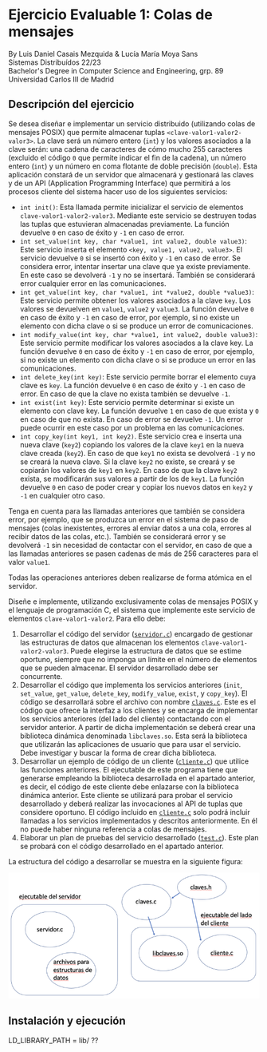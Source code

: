 # Ejercicio Evaluable 1: Colas de mensajes
By Luis Daniel Casais Mezquida & Lucía María Moya Sans  
Sistemas Distribuídos 22/23  
Bachelor's Degree in Computer Science and Engineering, grp. 89  
Universidad Carlos III de Madrid

## Descripción del ejercicio
Se desea diseñar e implementar un servicio distribuido (utilizando colas de mensajes POSIX) que permite almacenar tuplas `<clave-valor1-valor2-valor3>`. La clave será un número entero (`int`) y los valores asociados a la clave serán: una cadena de caracteres de cómo mucho 255 caracteres (excluido el código `0` que permite indicar el fin de la cadena), un número entero (`int`) y un número en coma flotante de doble precisión (`double`). Esta aplicación constará de un servidor que almacenará y gestionará las claves y de un API (Application Programming Interface) que permitirá a los procesos cliente del sistema hacer uso de los siguientes servicios:

- `int init()`: Esta llamada permite inicializar el servicio de elementos `clave-valor1-valor2-valor3`. Mediante este servicio se destruyen todas las tuplas que estuvieran almacenadas previamente. La función devuelve `0` en caso de éxito y `-1` en caso de error.
- `int set_value(int key, char *value1, int value2, double value3)`: Este servicio inserta el elemento `<key, value1, value2, value3>`. El servicio devuelve `0` si se insertó con éxito y `-1` en caso de error. Se considera error, intentar insertar una clave que ya existe previamente. En este caso se devolverá `-1` y no se insertará. También se considerará error cualquier error en las comunicaciones.
- `int get_value(int key, char *value1, int *value2, double *value3)`: Este servicio permite obtener los valores asociados a la clave `key`. Los valores se devuelven en `value1`, `value2` y `value3`. La función devuelve `0` en caso de éxito y `-1` en caso de error, por ejemplo, si no existe un elemento con dicha clave o si se produce un error de comunicaciones.
- `int modify_value(int key, char *value1, int value2, double value3)`: Este servicio permite modificar los valores asociados a la clave key. La función devuelve `0` en caso de éxito y `-1` en caso de error, por ejemplo, si no existe un elemento con dicha clave o si se produce un error en las comunicaciones.
- `int delete_key(int key)`: Este servicio permite borrar el elemento cuya clave es `key`. La función devuelve `0` en caso de éxito y `-1` en caso de error. En caso de que la clave no exista también se devuelve `-1`.
- `int exist(int key)`: Este servicio permite determinar si existe un elemento con clave key. La función devuelve `1` en caso de que exista y `0` en caso de que no exista. En caso de error se devuelve `-1`. Un error puede ocurrir en este caso por un problema en las comunicaciones.
- `int copy_key(int key1, int key2)`. Este servicio crea e inserta una nueva clave (`key2`) copiando los valores de la clave `key1` en la nueva clave creada (`key2`). En caso de que `key1` no exista se devolverá `-1` y no se creará la nueva clave. Si la clave `key2` no existe, se creará y se copiarán los valores de `key1` en `key2`. En caso de que la clave `key2` exista, se modificarán sus valores a partir de los de `key1`. La función devuelve `0` en caso de poder crear y copiar los nuevos datos en `key2` y `-1` en cualquier otro caso.

Tenga en cuenta para las llamadas anteriores que también se considera error, por ejemplo, que se produzca un error en el sistema de paso de mensajes (colas inexistentes, errores al enviar datos a una cola, errores al recibir datos de las colas, etc.). También se considerará error y se devolverá `-1` sin necesidad de contactar con el servidor, en caso de que a las llamadas anteriores se pasen cadenas de más de 256 caracteres para el valor `value1`.  

Todas las operaciones anteriores deben realizarse de forma atómica en el servidor.  

Diseñe e implemente, utilizando exclusivamente colas de mensajes POSIX y el lenguaje de programación C, el sistema que implemente este servicio de elementos `clave-valor1-valor2`. Para ello debe:

1. Desarrollar el código del servidor ([`servidor.c`](src/servidor.c)) encargado de gestionar las estructuras de datos que almacenan los elementos `clave-valor1-valor2-valor3`. Puede elegirse la estructura de datos que se estime oportuno, siempre que no imponga un límite en el número de elementos que se pueden almacenar. El servidor desarrollado debe ser concurrente.
2. Desarrollar el código que implementa los servicios anteriores (`init`, `set_value`, `get_value`, `delete_key`, `modify_value`, `exist`, y `copy_key`). El código se desarrollará sobre el archivo con nombre [`claves.c`](src/lib/claves.c). Este es el código que ofrece la interfaz a los clientes y se encarga de implementar los servicios anteriores (del lado del cliente) contactando con el servidor anterior. A partir de dicha implementación se deberá crear una biblioteca dinámica denominada `libclaves.so`. Esta será la biblioteca que utilizarán las aplicaciones de usuario que para usar el servicio. Debe investigar y buscar la forma de crear dicha biblioteca.
3. Desarrollar un ejemplo de código de un cliente ([`cliente.c`](src/cliente.c)) que utilice las funciones anteriores. El ejecutable de este programa tiene que generarse empleando la biblioteca desarrollada en el apartado anterior, es decir, el código de este cliente debe enlazarse con la biblioteca dinámica anterior. Este cliente se utilizará para probar el servicio desarrollado y deberá realizar las invocaciones al API de tuplas que considere oportuno. El código incluido en [`cliente.c`](src/cliente.c) solo podrá incluir llamadas a los servicios implementados y descritos anteriormente. En él no puede haber ninguna referencia a colas de mensajes.
4. Elaborar un plan de pruebas del servicio desarrollado ([`test.c`](src/test.c)). Este plan se probará con el código desarrollado en el apartado anterior.

La estructura del código a desarrollar se muestra en la siguiente figura:  

![architecture_schema](img/fig1.png)


## Instalación y ejecución

LD_LIBRARY_PATH = lib/ ??